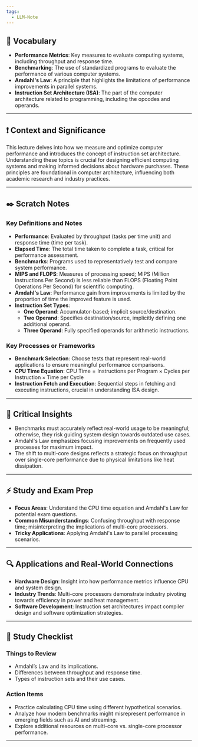 ```yaml
---
tags:
  - LLM-Note
---
```



## 🎤 Vocabulary
- **Performance Metrics**: Key measures to evaluate computing systems, including throughput and response time.
- **Benchmarking**: The use of standardized programs to evaluate the performance of various computer systems.
- **Amdahl's Law**: A principle that highlights the limitations of performance improvements in parallel systems.
- **Instruction Set Architecture (ISA)**: The part of the computer architecture related to programming, including the opcodes and operands.

---

## ❗ Context and Significance
This lecture delves into how we measure and optimize computer performance and introduces the concept of instruction set architecture. Understanding these topics is crucial for designing efficient computing systems and making informed decisions about hardware purchases. These principles are foundational in computer architecture, influencing both academic research and industry practices.

---

## ✒️ Scratch Notes
### Key Definitions and Notes
- **Performance**: Evaluated by throughput (tasks per time unit) and response time (time per task).
- **Elapsed Time**: The total time taken to complete a task, critical for performance assessment.
- **Benchmarks**: Programs used to representatively test and compare system performance.
- **MIPS and FLOPS**: Measures of processing speed; MIPS (Million Instructions Per Second) is less reliable than FLOPS (Floating Point Operations Per Second) for scientific computing.
- **Amdahl's Law**: Performance gain from improvements is limited by the proportion of time the improved feature is used.
- **Instruction Set Types**:
  - **One Operand**: Accumulator-based; implicit source/destination.
  - **Two Operand**: Specifies destination/source, implicitly defining one additional operand.
  - **Three Operand**: Fully specified operands for arithmetic instructions.

### Key Processes or Frameworks
- **Benchmark Selection**: Choose tests that represent real-world applications to ensure meaningful performance comparisons.
- **CPU Time Equation**: 
  $\text{CPU Time} = \text{Instructions per Program} \times \text{Cycles per Instruction} \times \text{Time per Cycle}$
- **Instruction Fetch and Execution**: Sequential steps in fetching and executing instructions, crucial in understanding ISA design.

---

## 🧠 Critical Insights
- Benchmarks must accurately reflect real-world usage to be meaningful; otherwise, they risk guiding system design towards outdated use cases.
- Amdahl's Law emphasizes focusing improvements on frequently used processes for maximum impact.
- The shift to multi-core designs reflects a strategic focus on throughput over single-core performance due to physical limitations like heat dissipation.

---

## ⚡ Study and Exam Prep
- **Focus Areas**: Understand the CPU time equation and Amdahl's Law for potential exam questions.
- **Common Misunderstandings**: Confusing throughput with response time; misinterpreting the implications of multi-core processors.
- **Tricky Applications**: Applying Amdahl's Law to parallel processing scenarios.

---

## 🔍 Applications and Real-World Connections
- **Hardware Design**: Insight into how performance metrics influence CPU and system design.
- **Industry Trends**: Multi-core processors demonstrate industry pivoting towards efficiency in power and heat management.
- **Software Development**: Instruction set architectures impact compiler design and software optimization strategies.

---

## 📝 Study Checklist
### Things to Review
- Amdahl’s Law and its implications.
- Differences between throughput and response time.
- Types of instruction sets and their use cases.

### Action Items
- Practice calculating CPU time using different hypothetical scenarios.
- Analyze how modern benchmarks might misrepresent performance in emerging fields such as AI and streaming.
- Explore additional resources on multi-core vs. single-core processor performance.

---

